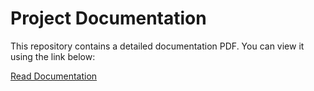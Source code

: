 # Project Documentation

This repository contains a detailed documentation PDF. You can view it using the link below:

[Read Documentation]([./docs/README.pdf](https://github.com/Jefrin-Jo/Real-Fake-Classifier/blob/main/Project%20Report.pdf))
